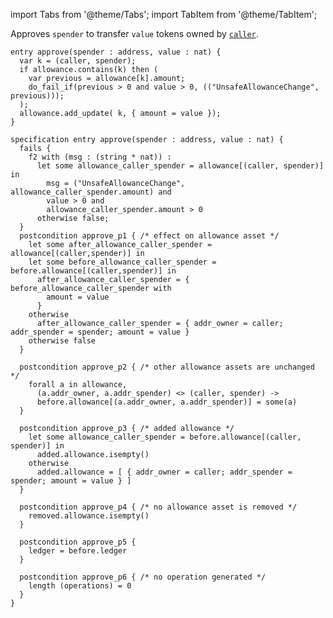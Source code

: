 import Tabs from '@theme/Tabs';
import TabItem from '@theme/TabItem';

Approves `spender` to transfer `value` tokens owned by [`caller`](/docs/reference/expressions/constants#caller).

<Tabs defaultValue="code">

<TabItem value="code" label="Code">

```archetype
entry approve(spender : address, value : nat) {
  var k = (caller, spender);
  if allowance.contains(k) then (
    var previous = allowance[k].amount;
    do_fail_if(previous > 0 and value > 0, (("UnsafeAllowanceChange", previous)));
  );
  allowance.add_update( k, { amount = value });
}
```

</TabItem>

<TabItem value="spec" label="Formal Specification">


```archetype
specification entry approve(spender : address, value : nat) {
  fails {
    f2 with (msg : (string * nat)) :
      let some allowance_caller_spender = allowance[(caller, spender)] in
        msg = ("UnsafeAllowanceChange", allowance_caller_spender.amount) and
        value > 0 and
        allowance_caller_spender.amount > 0
      otherwise false;
  }
  postcondition approve_p1 { /* effect on allowance asset */
    let some after_allowance_caller_spender = allowance[(caller,spender)] in
    let some before_allowance_caller_spender = before.allowance[(caller,spender)] in
      after_allowance_caller_spender = { before_allowance_caller_spender with
        amount = value
      }
    otherwise
      after_allowance_caller_spender = { addr_owner = caller; addr_spender = spender; amount = value }
    otherwise false
  }

  postcondition approve_p2 { /* other allowance assets are unchanged */
    forall a in allowance,
      (a.addr_owner, a.addr_spender) <> (caller, spender) ->
      before.allowance[(a.addr_owner, a.addr_spender)] = some(a)
  }

  postcondition approve_p3 { /* added allowance */
    let some allowance_caller_spender = before.allowance[(caller, spender)] in
      added.allowance.isempty()
    otherwise
      added.allowance = [ { addr_owner = caller; addr_spender = spender; amount = value } ]
  }

  postcondition approve_p4 { /* no allowance asset is removed */
    removed.allowance.isempty()
  }

  postcondition approve_p5 {
    ledger = before.ledger
  }

  postcondition approve_p6 { /* no operation generated */
    length (operations) = 0
  }
}
```

</TabItem>

</Tabs>
